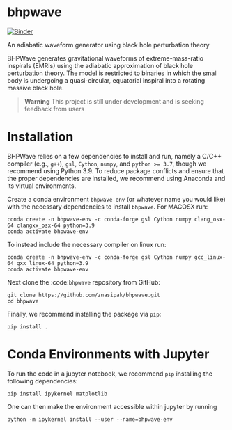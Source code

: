 # bhpwave

[![Binder](https://mybinder.org/badge_logo.svg)](https://mybinder.org/v2/gh/znasipak/bhpwave/tutorial?labpath=quick_tutorial.ipynb)

An adiabatic waveform generator using black hole perturbation theory

BHPWave generates gravitational waveforms of extreme-mass-ratio inspirals (EMRIs) using the adiabatic approximation of black hole perturbation theory. The model is restricted to binaries in which the small body is undergoing a quasi-circular, equatorial inspiral into a rotating massive black hole.

> **Warning**
> This project is still under development and is seeking feedback from users

# Installation

BHPWave relies on a few dependencies to install and run, namely
a C/C++ compiler (e.g., `g++`), `gsl`, `Cython`, 
`numpy`, and `python >= 3.7`, though we recommend using Python 3.9.
To reduce package conflicts and ensure that the proper dependencies are installed,
we recommend using Anaconda and its virtual environments.

Create a conda environment `bhpwave-env` (or whatever name you would like)
with the necessary dependencies to install `bhpwave`. For MACOSX run:
```
conda create -n bhpwave-env -c conda-forge gsl Cython numpy clang_osx-64 clangxx_osx-64 python=3.9
conda activate bhpwave-env
```
To instead include the necessary compiler on linux run:
```
conda create -n bhpwave-env -c conda-forge gsl Cython numpy gcc_linux-64 gxx_linux-64 python=3.9
conda activate bhpwave-env
```
Next clone the :code:`bhpwave` repository from GitHub:
```
git clone https://github.com/znasipak/bhpwave.git
cd bhpwave
```
Finally, we recommend installing the package via `pip`:
```
pip install .
```

# Conda Environments with Jupyter

To run the code in a jupyter notebook, we recommend `pip` installing
the following dependencies: 
```
pip install ipykernel matplotlib
```
One can then make the environment accessible within jupyter by
running
```
python -m ipykernel install --user --name=bhpwave-env
```
